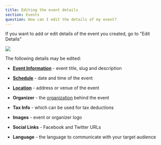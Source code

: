 ```yaml
---
title: Editing the event details
section: Events
question: How can I edit the details of my event?
---
```


If you want to add or edit details of the event you created, go to "Edit Details"

   ![](http://i.imgur.com/sRgxVoG.png)

The following details may be edited:

   * **[Event Information]** - event title, slug and description
   
   * **[Schedule]** - date and time of the event
   
   * **[Location]** - address or venue of the event
   
   * **Organizer** - the [organization] behind the event
   
   * **Tax Info** - which can be used for tax deductions
   
   * **Images** - event or organizer logo
   
   * **Social Links** - Facebook and Twitter URLs
   
   * **Language** - the language to communicate with your target audience




[organization]:creating-organizations.html
[Event Information]:editing-event-information.html
[Schedule]:editing-event-schedule.html
[Location]:editing-event-location.html
  
